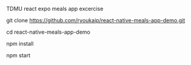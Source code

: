 TDMU react expo meals app excercise

git clone https://github.com/ryoukaip/react-native-meals-app-demo.git

cd react-native-meals-app-demo

npm install

npm start
